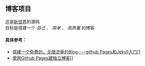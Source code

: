 ## 博客项目

这是[新世界](http://leongithub.github.io/blog/)的源码  
目标是搭建一个 *自己* 、 *简单* 、 *高质量* 的博客

#### 具体参考：
* [搭建一个免费的，无限流量的Blog----github Pages和Jekyll入门](http://www.ruanyifeng.com/blog/2012/08/blogging_with_jekyll.html)[]
* [使用Github Pages建独立博客](http://beiyuu.com/github-pages/)[]
